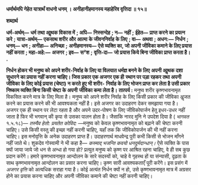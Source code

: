 **धर्मार्थमपि नेहेत यात्रार्थं वाधनो धनम् ।** **अनीहानीहमानस्य महाहेरिव वृत्तिदा ॥ १५॥** 

**शब्दार्थ** 

**धर्म-अर्थम्—** **धर्म तथा आॢथक विकास में** **; अपि—** **निस्सन्देह** **; न—** **नहीं** **; ईहेत—** **प्राप्त करने का प्रयत्न करे** **; यात्रा-अर्थम्—** **एकसाथ शरीर और आत्मा के जीवननिर्वाह के लिए** **; वा—** **अथवा** **; अधन:—** **निर्धन** **; धनम्—** **धन** **; अनीहा—** **अनिच्छा** **;** **अनीहमानस्य—** **ऐसे व्यक्ति का, जो अपनी जीविका कमाने के लिए प्रयास नहीं करता** **; महा-अहे:—** **अजगर** **; इव—** **स²श** **;** **वृत्ति-दा—** **जो प्रयास किये बिना जीविका प्राप्त करता है।** **.** 

**निर्धन होकर भी मनुष्य को अपने शरीर-निर्वाह के लिए या विलयात धर्मज्ञ बनने के लिए** **अपनी आॢथक दशा सुधारने का प्रयास नहीं करना चाहिए। जिस प्रकार एक अजगर एक ही** **स्थान पर पड़ा रहकर तथा अपनी जीविका के लिए कोई प्रयास (चेष्टा) न करते हुए भी शरीर-** **निर्वाह के लिए भोजन प्राप्त कर लेता है उसी प्रकार निष्काम व्यक्ति बिना किसी चेष्टा के अपनी** **जीविका कमा लेता है।** **तात्पर्य :** मनुष्य शरीर कृष्णभावनामृत विकसित करने मात्र के लिए मिला है। मनुष्य को अपने शरीर निर्वाह के लिए किसी प्रकार की जीविका अॢजत करने का प्रयास करने की भी आवश्यकता नहीं है। इसे अजगर का उदाहरण देकर समझाया गया है। अजगर एक ही स्थान पर लेटा रहता है और अपने उदर-पोषण के लिए जीविकोपार्जन हेतु इधर-उधर नहीं जाता है फिर भी भगवान् की कृपा से उसका पालन होता है। जैसाकि नारद मुनि ने उपदेश दिया है ( *भागवत* १.५.१८)— *तस्यैव हेतो:* *प्रयतेत कोविद:* —मनुष्य को केवल कृष्णभावनामृत को बढ़ाने की चेष्टा करनी चाहिए। उसे किसी वस्तु की इच्छा नहीं करनी चाहिए, यहाँ तक कि जीविकोपार्जन की भी नहीं करना चाहिए। इस मनोवृत्ति के अनेक उदाहरण प्राप्त हैं। उदाहरणार्थ माधवेन्द्र पुरी कभी किसी से भोजन माँगने नहीं जाते थे। शुकदेव गोस्वामी ने भी कहा है— *कस्माद् भजन्ति कवयो धनदुर्मदान्धान्।* ऐसे व्यक्ति के पास क्यों जाया जाये जो धन से अन्धा हो गया हो? प्रत्युत मनुष्य को कृष्ण पर आश्रित रहना चाहिए, वे ही सब कुछ प्रदान करेंगे। हमारे कृष्णभावनामृत आन्दोलन के सारे सदस्यों को, चाहे वे गृहस्थ हों या संन्यासी, दृढ़ता के साथ कृष्णभावनामृत आन्दोलन का प्रसार करना चाहिए। कृष्ण सारी आवश्यकताएँ पूरी करेंगे। इस प्रसंग में *अजगर वृत्ति* को अत्यधिक सराहा गया है। कोई अत्यंत निर्धन क्यों न हो, उसे कृष्णभावनामृत मात्र में अग्रसर होने का प्रयास करना चाहिए और अपनी जीविका कमाने की चेष्टा नहीं करनी चाहिए।  